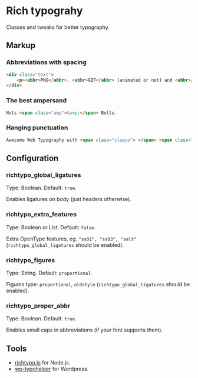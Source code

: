 # Rich typograhy

Classes and tweaks for better typography.


## Markup

### Abbreviations with spacing

```html
<div class="text">
	<p><abbr>PNG</abbr>, <abbr>GIF</abbr> (animated or not) and <abbr>JPEG</abbr> formats.</p>
</div>
```

### The best ampersand

```html
Nuts <span class="amp">&amp;</span> Bolts.
```

### Hanging punctuation

```html
Awesome Web Typography with <span class="slaquo"> </span> <span class="hlaquo">“</span>Richtypo”'
```

## Configuration

### richtypo_global_ligatures

Type: Boolean. Default: `true`.

Enables ligatures on body (just headers otherwise).

### richtypo_extra_features

Type: Boolean or List. Default: `false`.

Extra OpenType features, eg. `"ss01", "ss03", "salt"` (`richtypo_global_ligatures` should be enabled).

### richtypo_figures

Type: String. Default: `proportional`.

Figures type: `proportional`, `oldstyle` (`richtypo_global_ligatures` should be enabled).

### richtypo_proper_abbr

Type: Boolean. Default: `true`.

Enables small caps in abbreviations (if your font supports them).


## Tools

* [richtypo.js](https://github.com/sapegin/richtypo.js) for Node.js.
* [wp-typohelper](https://github.com/sapegin/wp-typohelper) for Wordpress.
